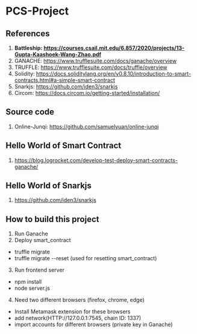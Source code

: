 # **PCS-Project**
## **References**
1. **Battleship: https://courses.csail.mit.edu/6.857/2020/projects/13-Gupta-Kaashoek-Wang-Zhao.pdf**
2. GANACHE: https://www.trufflesuite.com/docs/ganache/overview
3. TRUFFLE: https://www.trufflesuite.com/docs/truffle/overview
4. Solidity: https://docs.soliditylang.org/en/v0.8.10/introduction-to-smart-contracts.html#a-simple-smart-contract
5. Snarkjs: https://github.com/iden3/snarkjs
6. Circom: https://docs.circom.io/getting-started/installation/
## **Source code**
1. Online-Junqi: https://github.com/samuelyuan/online-junqi
## **Hello World of Smart Contract**
1. https://blog.logrocket.com/develop-test-deploy-smart-contracts-ganache/
## **Hello World of Snarkjs**
1. https://github.com/iden3/snarkjs

## **How to build this project**
1. Run Ganache
2. Deploy smart_contract
  - truffle migrate
  - truffle migrate --reset (used for resetting smart_contract)
3. Run frontend server
  - npm install
  - node server.js
4. Need two different browsers (firefox, chrome, edge)
  - Install Metamask extension for these browsers
  - add network(HTTP://127.0.0.1:7545, chain ID: 1337)
  - import accounts for different browsers (private key in Ganache)
